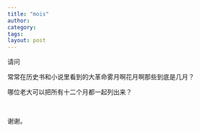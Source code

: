 ```yaml
---
title: "mois"
author:
category: 
tags: 
layout: post
---
```

请问

常常在历史书和小说里看到的大革命雾月啊花月啊那些到底是几月？ 

哪位老大可以把所有十二个月都一起列出来？

 

谢谢。

